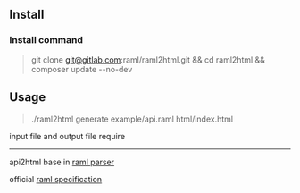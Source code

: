 ## Install

### Install command

> git clone git@gitlab.com:raml/raml2html.git && cd raml2html && composer update --no-dev

## Usage

> ./raml2html generate example/api.raml html/index.html

input file and output file require

---

api2html base in [raml parser](https://github.com/alecsammon/php-raml-parser)

official [raml specification](http://raml.org/)
